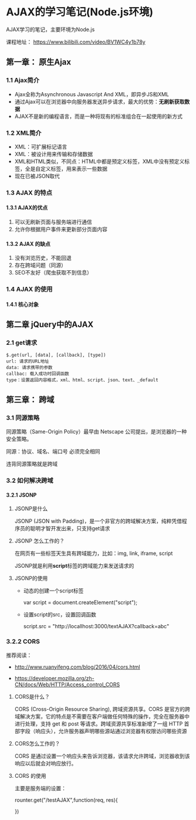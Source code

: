 # AJAX的学习笔记(Node.js环境)

AJAX学习的笔记，主要环境为Node.js

课程地址： https://www.bilibili.com/video/BV1WC4y1b78y

## 第一章： 原生Ajax

### 1.1 Ajax简介

* Ajax全称为Asynchronous Javascript And XML，即异步JS和XML
* 通过Ajax可以在浏览器中向服务器发送异步请求，最大的优势：**无刷新获取数据**
* AJAX不是新的编程语言，而是一种将现有的标准组合在一起使用的新方式

### 1.2 XML简介

* XML：可扩展标记语言
* XML：被设计用来传输和存储数据
* XML和HTML类似，不同点：HTML中都是预定义标签，XML中没有预定义标签，全是自定义标签，用来表示一些数据
* 现在已被JSON取代

### 1.3 AJAX 的特点

#### 1.3.1 AJAX的优点

1. 可以无刷新页面与服务端进行通信
2. 允许你根据用户事件来更新部分页面内容

#### 1.3.2 AJAX 的缺点

1. 没有浏览历史，不能回退
2. 存在跨域问题（同源）
3. SEO不友好（爬虫获取不到信息）

### 1.4 AJAX 的使用

#### 1.4.1 核心对象

## 第二章 jQuery中的AJAX

### 2.1 get请求

    $.get(url, [data], [callback], [type])
    url: 请求的URL地址
    data: 请求携带的参数
    callbac: 载入成功时回调函数
    type：设置返回内容格式，xml、html、script、json、text、_default

## 第三章： 跨域

### 3.1 同源策略

同源策略（Same-Origin Policy）最早由 Netscape 公司提出，是浏览器的一种安全策略。

同源：协议、域名、端口号 必须完全相同

违背同源策略就是跨域

### 3.2 如何解决跨域

#### 3.2.1 JSONP

1. JSONP是什么
   
   JSONP (JSON with Padding)，是一个非官方的跨域解决方案，纯粹凭借程序员的聪明才智开发出来，只支持get请求

2. JSONP 怎么工作的？
   
   在网页有一些标签天生具有跨域能力，比如：img, link, iframe, script
   
   JSONP就是利用**script**标签的跨域能力来发送请求的

3. JSONP的使用
   
   * 动态的创建一个script标签
     
      var script = document.createElement("script");
   
   * 设置script的src，设置回调函数
     
      script.src = "http://locallhost:3000/textAJAX?callback=abc"

### 3.2.2 CORS

推荐阅读：

* http://www.ruanyifeng.com/blog/2016/04/cors.html

* https://developer.mozilla.org/zh-CN/docs/Web/HTTP/Access_control_CORS
1. CORS是什么？
   
   CORS (Cross-Origin Resource Sharing), 跨域资源共享。CORS 是官方的跨域解决方案，它的特点是不需要在客户端做任何特殊的操作，完全在服务器中进行处理，支持 get 和 post 等请求。跨域资源共享标准新增了一组 HTTP 首部字段（响应头），允许服务器声明哪些源站通过浏览器有权限访问哪些资源

2. CORS怎么工作的？
   
   CORS 是通过设置一个响应头来告诉浏览器，该请求允许跨域，浏览器收到该响应以后就会对响应放行。

3. CORS 的使用
   
   主要是服务端的设置：
   
      rounter.get("/testAJAX",function(req, res){
   
      })
